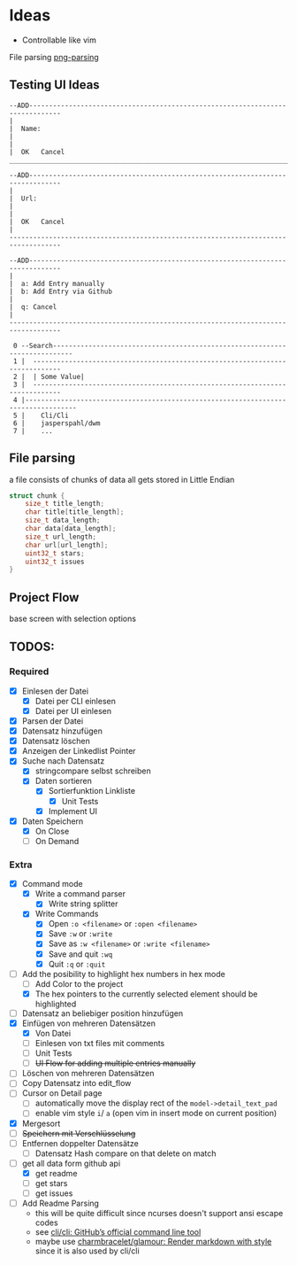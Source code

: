 # Ideas

- Controllable like vim

File parsing [png-parsing]

[png-parsing]: [https://www.youtube.com/watch?v=M9ZwuIv3xz8]

## Testing UI Ideas

```
--ADD------------------------------------------------------------------------------
|  
|  Name: 
|
|
|  OK   Cancel
___________________________________________________________________________________

--ADD------------------------------------------------------------------------------
|  
|  Url: 
|
|
|  OK   Cancel
|
-----------------------------------------------------------------------------------

--ADD------------------------------------------------------------------------------
|  
|  a: Add Entry manually
|  b: Add Entry via Github
|
|  q: Cancel
| 
-----------------------------------------------------------------------------------

 0 --Search---------------------------------------------------------------------------
 1 |  -----------------------------------------------------------------------------
 2 |  | Some Value|
 3 |  -----------------------------------------------------------------------------
 4 |-----------------------------------------------------------------------------------
 5 |    Cli/Cli
 6 |    jasperspahl/dwm
 7 |    ...
```

## File parsing

a file consists of chunks of data all gets stored in Little Endian

```c
struct chunk {
    size_t title_length;
    char title[title_length];
    size_t data_length;
    char data[data_length];
    size_t url_length;
    char url[url_length];
    uint32_t stars;
    uint32_t issues
}
```

## Project Flow

base screen with selection options

## TODOS:

### Required

- [x] Einlesen der Datei
    - [x] Datei per CLI einlesen
    - [x] Datei per UI einlesen
- [x] Parsen der Datei
- [x] Datensatz hinzufügen
- [x] Datensatz löschen
- [x] Anzeigen der Linkedlist Pointer
- [x] Suche nach Datensatz
    - [x] stringcompare selbst schreiben
    - [x] Daten sortieren
        - [x] Sortierfunktion Linkliste
            - [x] Unit Tests
        - [x] Implement UI
- [x] Daten Speichern
    - [x] On Close
    - [ ] On Demand

### Extra

- [x] Command mode
    - [x] Write a command parser
        - [x] Write string splitter
    - [x] Write Commands
        - [x] Open `:o <filename>` or `:open <filename>`
        - [x] Save `:w` or `:write`
        - [x] Save as `:w <filename>` or `:write <filename>`
        - [x] Save and quit `:wq`
        - [x] Quit `:q` or `:quit`
- [ ] Add the posibility to highlight hex numbers in hex mode
    - [ ] Add Color to the project
    - [x] The hex pointers to the currently selected element should be highlighted
- [ ] Datensatz an beliebiger position hinzufügen
- [x] Einfügen von mehreren Datensätzen
    - [x] Von Datei
    - [ ] Einlesen von txt files mit comments
    - [ ] Unit Tests
    - [ ] ~~UI Flow for adding multiple entries manually~~
- [ ] Löschen von mehreren Datensätzen
- [ ] Copy Datensatz into edit_flow
- [ ] Cursor on Detail page
    - [ ] automatically move the display rect of the `model->detail_text_pad`
    - [ ] enable vim style `i`/ `a` (open vim in insert mode on current position)
- [x] Mergesort
- [ ] ~~Speichern mit Verschlüsselung~~
- [ ] Entfernen doppelter Datensätze
    - [ ] Datensatz Hash compare on that delete on match
- [ ] get all data form github api
    - [x] get readme
    - [ ] get stars
    - [ ] get issues
- [ ] Add Readme Parsing
    - this will be quite difficult since ncurses doesn't support ansi escape codes
    - see [cli/cli: GitHub’s official command line tool](https://github.com/cli/cli)
    - maybe use [charmbracelet/glamour: Render markdown with style](https://github.com/charmbracelet/glamour) since it
      is also used by cli/cli
